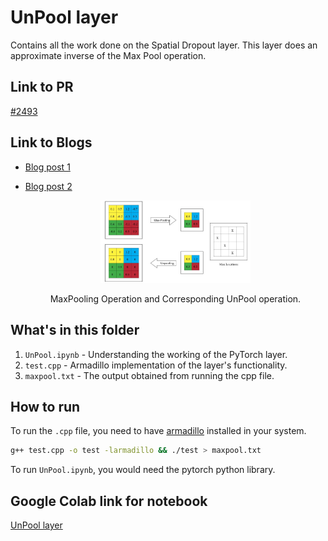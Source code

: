 # UnPool layer

Contains all the work done on the Spatial Dropout layer.
This layer does an approximate inverse of the Max Pool operation.

## Link to PR

[#2493](https://github.com/mlpack/mlpack/pull/2493)

## Link to Blogs

- [Blog post 1](https://iamshnoo.github.io/blog/week-0/)
- [Blog post 2](https://iamshnoo.github.io/blog/week-1/)

  <div align="center">
  <img src="imgs/demo.jpeg" width="50%">
  <p>MaxPooling Operation and Corresponding UnPool operation.</p>
  </div>

## What's in this folder

1. ```UnPool.ipynb``` - Understanding the working of the PyTorch layer.
2. ```test.cpp``` - Armadillo implementation of the layer's functionality.
3. ```maxpool.txt``` - The output obtained from running the cpp file.

## How to run

To run the ```.cpp``` file, you need to have [armadillo](http://arma.sourceforge.net) installed in your system.

```bash
g++ test.cpp -o test -larmadillo && ./test > maxpool.txt
```

To run  ```UnPool.ipynb```, you would need the pytorch
python library.

## Google Colab link for notebook

[UnPool layer](https://colab.research.google.com/drive/1JvlHXUT0i9zrzRRpxlB1FB4ABk1j-3fV?usp=sharing)
